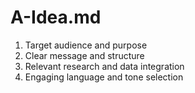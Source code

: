 # A-Idea.md

1. Target audience and purpose
2. Clear message and structure
3. Relevant research and data integration
4. Engaging language and tone selection

